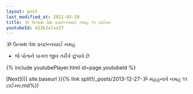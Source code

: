 ```yaml
---
layout: post
last_modified_at: 2021-03-29
title: ૐ ઉન્મથ વેશ પ્રચ્છન્નયાઈ નમહ ૧૧ ટાઈમ્સ
youtubeId: 423kJalxxIY
---
```

 
 
 ૐ ઉન્મથ વેશ પ્રચ્છન્નયાઈ નમહ  
 
 -  જે પોતાને પાગલ જીવ તરીકે છુપાવે છે 
 
  
 
  
 
 
 
 
 
 


{% include youtubePlayer.html id=page.youtubeId %}
 
[Next]({{ site.baseurl }}{% link  split1/_posts/2013-12-27-ૐ મહહનાવે નમહ ૧૧ ટાઈમ્સ.md%})
 
